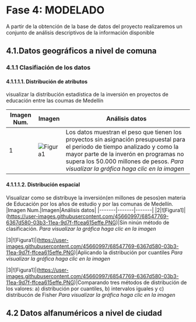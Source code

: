 # Fase 4: MODELADO

A partir de la obtención de la base de datos del proyecto realizaremos un conjunto de análisis descriptivos de la información disponible

## 4.1.Datos geográficos a nivel de comuna
### 4.1.1 Clasifiación de los datos
#### 4.1.1.1.1. Distribución de atributos
visualizar la distribución estadística de la inversión en proyectos de educación entre las coumas de Medellín

|Imagen Num.|Imagen|Análisis datos|
|-------|-------|-------|
|1|![Figura1](https://user-images.githubusercontent.com/45660997/68547769-6367d580-03b3-11ea-9d7f-ffcea615effe.PNG)|Los datos muestran el peso que tienen los proyectos sin asignación presupuestal para el periodo de tiempo analizado y como la mayor parte de la inverón en programas no supera los 50.000 millones de pesos. *Para visualizar la gráfica haga clic en la imagen* 

#### 4.1.1.1.2. Distribución espacial
Visualizar como se distribuye la inversión(en millones de pesos)en materia de Educación por los años de estudio y por las comunas de Medellín.
|Imagen Num.|Imagen|Análisis datos|
|-------|-------|-------|
|2|![Figura1]|(https://user-images.githubusercontent.com/45660997/68547769-6367d580-03b3-11ea-9d7f-ffcea615effe.PNG)|Sin ninún método de clasificación. *Para visualizar la gráfica haga clic en la imagen*

|3|![Figura1]|(https://user-images.githubusercontent.com/45660997/68547769-6367d580-03b3-11ea-9d7f-ffcea615effe.PNG)|Aplicando la distribución por cuantiles *Para visualizar la gráfica haga clic en la imagen*

|3|![Figura1]|(https://user-images.githubusercontent.com/45660997/68547769-6367d580-03b3-11ea-9d7f-ffcea615effe.PNG)|Comparando tres métodos de distribución de los valores: a) distribución por cuantiles, b) intervalos iguales y c) distribucón de Fisher *Para visualizar la gráfica haga clic en la imagen*

## 4.2 Datos alfanuméricos a nivel de ciudad

